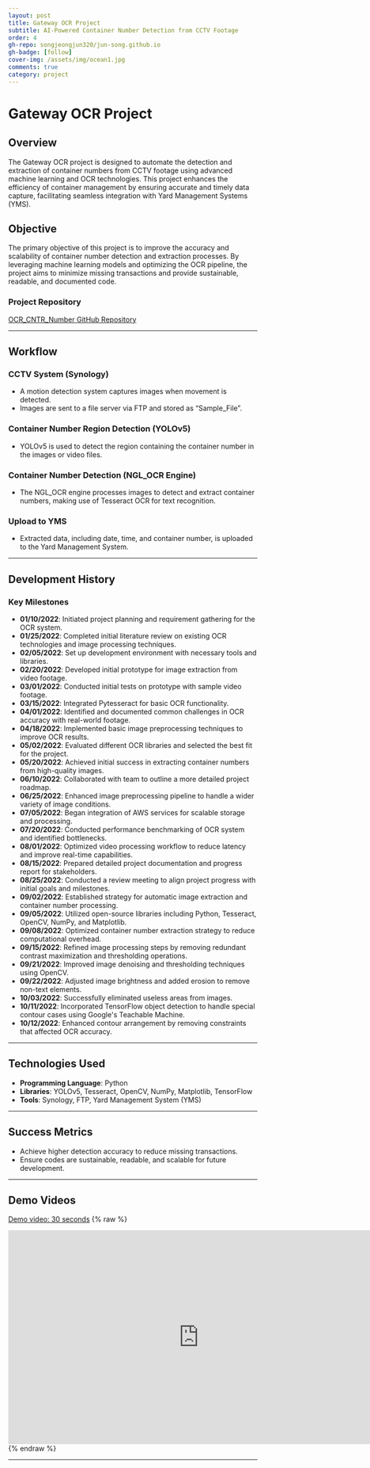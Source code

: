 ```yaml
---
layout: post
title: Gateway OCR Project
subtitle: AI-Powered Container Number Detection from CCTV Footage
order: 4
gh-repo: songjeongjun320/jun-song.github.io
gh-badge: [follow]
cover-img: /assets/img/ocean1.jpg
comments: true
category: project
---
```


# Gateway OCR Project

## Overview

The Gateway OCR project is designed to automate the detection and extraction of container numbers from CCTV footage using advanced machine learning and OCR technologies. This project enhances the efficiency of container management by ensuring accurate and timely data capture, facilitating seamless integration with Yard Management Systems (YMS).

## Objective

The primary objective of this project is to improve the accuracy and scalability of container number detection and extraction processes. By leveraging machine learning models and optimizing the OCR pipeline, the project aims to minimize missing transactions and provide sustainable, readable, and documented code.

### Project Repository

[OCR_CNTR_Number GitHub Repository](https://github.com/songjeongjun320/OCR_CNTR_Number)

---

## Workflow

### CCTV System (Synology)

- A motion detection system captures images when movement is detected.
- Images are sent to a file server via FTP and stored as “Sample_File”.

### Container Number Region Detection (YOLOv5)

- YOLOv5 is used to detect the region containing the container number in the images or video files.

### Container Number Detection (NGL_OCR Engine)

- The NGL_OCR engine processes images to detect and extract container numbers, making use of Tesseract OCR for text recognition.

### Upload to YMS

- Extracted data, including date, time, and container number, is uploaded to the Yard Management System.

---

## Development History

### Key Milestones

- **01/10/2022**: Initiated project planning and requirement gathering for the OCR system.
- **01/25/2022**: Completed initial literature review on existing OCR technologies and image processing techniques.
- **02/05/2022**: Set up development environment with necessary tools and libraries.
- **02/20/2022**: Developed initial prototype for image extraction from video footage.
- **03/01/2022**: Conducted initial tests on prototype with sample video footage.
- **03/15/2022**: Integrated Pytesseract for basic OCR functionality.
- **04/01/2022**: Identified and documented common challenges in OCR accuracy with real-world footage.
- **04/18/2022**: Implemented basic image preprocessing techniques to improve OCR results.
- **05/02/2022**: Evaluated different OCR libraries and selected the best fit for the project.
- **05/20/2022**: Achieved initial success in extracting container numbers from high-quality images.
- **06/10/2022**: Collaborated with team to outline a more detailed project roadmap.
- **06/25/2022**: Enhanced image preprocessing pipeline to handle a wider variety of image conditions.
- **07/05/2022**: Began integration of AWS services for scalable storage and processing.
- **07/20/2022**: Conducted performance benchmarking of OCR system and identified bottlenecks.
- **08/01/2022**: Optimized video processing workflow to reduce latency and improve real-time capabilities.
- **08/15/2022**: Prepared detailed project documentation and progress report for stakeholders.
- **08/25/2022**: Conducted a review meeting to align project progress with initial goals and milestones.
- **09/02/2022**: Established strategy for automatic image extraction and container number processing.
- **09/05/2022**: Utilized open-source libraries including Python, Tesseract, OpenCV, NumPy, and Matplotlib.
- **09/08/2022**: Optimized container number extraction strategy to reduce computational overhead.
- **09/15/2022**: Refined image processing steps by removing redundant contrast maximization and thresholding operations.
- **09/21/2022**: Improved image denoising and thresholding techniques using OpenCV.
- **09/22/2022**: Adjusted image brightness and added erosion to remove non-text elements.
- **10/03/2022**: Successfully eliminated useless areas from images.
- **10/11/2022**: Incorporated TensorFlow object detection to handle special contour cases using Google's Teachable Machine.
- **10/12/2022**: Enhanced contour arrangement by removing constraints that affected OCR accuracy.

---

## Technologies Used

- **Programming Language**: Python
- **Libraries**: YOLOv5, Tesseract, OpenCV, NumPy, Matplotlib, TensorFlow
- **Tools**: Synology, FTP, Yard Management System (YMS)

---

## Success Metrics

- Achieve higher detection accuracy to reduce missing transactions.
- Ensure codes are sustainable, readable, and scalable for future development.

---

## Demo Videos

[Demo video: 30 seconds](https://www.youtube.com/watch?v=N8f-Iv9cl1c)
{% raw %}

<iframe width="770" height="432" src="https://www.youtube.com/embed/N8f-Iv9cl1c" frameborder="0" allowfullscreen></iframe>
{% endraw %}

---
